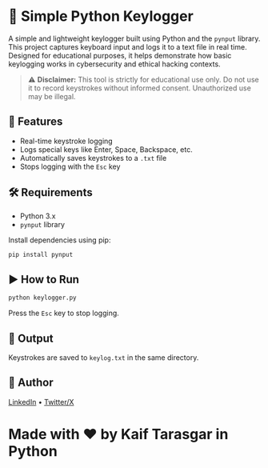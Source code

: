 # 🔐 Simple Python Keylogger

A simple and lightweight keylogger built using Python and the `pynput` library. This project captures keyboard input and logs it to a text file in real time. Designed for educational purposes, it helps demonstrate how basic keylogging works in cybersecurity and ethical hacking contexts.

> ⚠️ **Disclaimer:** This tool is strictly for educational use only. Do not use it to record keystrokes without informed consent. Unauthorized use may be illegal.

## 🚀 Features

- Real-time keystroke logging
- Logs special keys like Enter, Space, Backspace, etc.
- Automatically saves keystrokes to a `.txt` file
- Stops logging with the `Esc` key

## 🛠️ Requirements

- Python 3.x
- `pynput` library

Install dependencies using pip:

```bash
pip install pynput
```
## ▶️ How to Run

```bash
python keylogger.py
```
Press the ```Esc``` key to stop logging.

## 📁 Output

Keystrokes are saved to ```keylog.txt``` in the same directory.

## 👤 Author

[LinkedIn](https://www.linkedin.com/in/kaif-tarasgar-0b5425326/) • [Twitter/X](https://x.com/Kaif_T_200)

# Made with ❤️ by Kaif Tarasgar in Python
